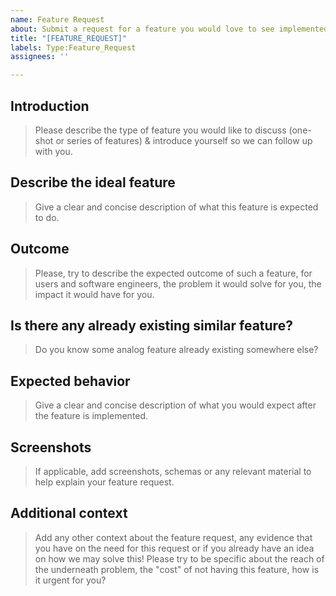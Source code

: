 ```yaml
---
name: Feature Request
about: Submit a request for a feature you would love to see implemented in Substra & help us improve :-)
title: "[FEATURE_REQUEST]"
labels: Type:Feature_Request
assignees: ''

---
```


## Introduction

> Please describe the type of feature you would like to discuss (one-shot or series of features) & introduce yourself so we can follow up with you.

## Describe the ideal feature

> Give a clear and concise description of what this feature is expected to do.

## Outcome

> Please, try to describe the expected outcome of such a feature, for users and software engineers, the problem it would solve for you, the impact it would have for you.

## Is there any already existing similar feature?

> Do you know some analog feature already existing somewhere else?

## Expected behavior

> Give a clear and concise description of what you would expect after the feature is implemented.

## Screenshots

> If applicable, add screenshots, schemas or any relevant material to help explain your feature request.

## Additional context

> Add any other context about the feature request, any evidence that you have on the need for this request or if you already have an idea on how we may solve this!
> Please try to be specific about the reach of the underneath problem, the "cost" of not having this feature, how is it urgent for you?
